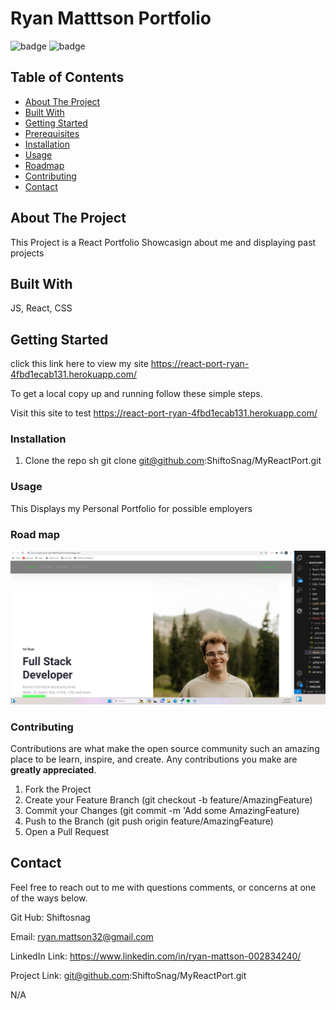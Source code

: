 # Ryan Matttson Portfolio
![badge](https://img.shields.io/badge/license-MIT-blue.svg)
![badge](https://img.shields.io/badge/LinkedIn-IN%20-blue)

<!-- TABLE OF CONTENTS -->

## Table of Contents
* [About The Project](#about-the-project)
* [Built With](#built-with)
* [Getting Started](#getting-started)
* [Prerequisites](#prerequisites)
* [Installation](#installation)
* [Usage](#usage)
* [Roadmap](#roadmap)
* [Contributing](#contributing)
* [Contact](#contact)

<!-- ABOUT THE PROJECT -->
## About The Project
This Project is a React Portfolio Showcasign about me and displaying past projects

<!-- GETTING STARTED -->
## Built With
JS, React, CSS

<!-- GETTING STARTED -->
## Getting Started
click this link here to view my site https://react-port-ryan-4fbd1ecab131.herokuapp.com/

To get a local copy up and running follow these simple steps.

<!-- Prerequisites -->
Visit this site to test https://react-port-ryan-4fbd1ecab131.herokuapp.com/

### Installation

1. Clone the repo
   sh
   git clone git@github.com:ShiftoSnag/MyReactPort.git
   



<!-- USAGE EXAMPLES -->
### Usage
This Displays my Personal Portfolio for possible employers

<!-- ROAD MAP -->
### Road map

![alt text](./public/img/Screenshot%202023-10-18%20200818.png)

<!-- CONTRIBUTING -->
### Contributing

Contributions are what make the open source community such an amazing place to be learn, inspire, and create. Any contributions you make are **greatly appreciated**.

1. Fork the Project
2. Create your Feature Branch (git checkout -b feature/AmazingFeature)
3. Commit your Changes (git commit -m 'Add some AmazingFeature)
4. Push to the Branch (git push origin feature/AmazingFeature)
5. Open a Pull Request

<!-- CONTACT -->
## Contact

Feel free to reach out to me with questions comments, or concerns at one of the ways below.

Git Hub: Shiftosnag

Email: ryan.mattson32@gmail.com

LinkedIn Link: https://www.linkedin.com/in/ryan-mattson-002834240/

Project Link: git@github.com:ShiftoSnag/MyReactPort.git

<!-- MARKDOWN LINKS & IMAGES -->
<!-- https://www.markdownguide.org/basic-syntax/#reference-style-links -->
N/A
